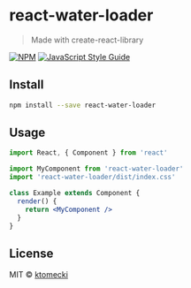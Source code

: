 # react-water-loader

> Made with create-react-library

[![NPM](https://img.shields.io/npm/v/react-water-loader.svg)](https://www.npmjs.com/package/react-water-loader) [![JavaScript Style Guide](https://img.shields.io/badge/code_style-standard-brightgreen.svg)](https://standardjs.com)

## Install

```bash
npm install --save react-water-loader
```

## Usage

```jsx
import React, { Component } from 'react'

import MyComponent from 'react-water-loader'
import 'react-water-loader/dist/index.css'

class Example extends Component {
  render() {
    return <MyComponent />
  }
}
```

## License

MIT © [ktomecki](https://github.com/ktomecki)
